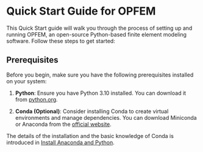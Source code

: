 # Quick Start Guide for OPFEM

This Quick Start guide will walk you through the process of setting up and running OPFEM, an open-source Python-based finite element modeling software. Follow these steps to get started:

## Prerequisites

Before you begin, make sure you have the following prerequisites installed on your system:

1. **Python**: Ensure you have Python 3.10 installed. You can download it from [python.org](https://www.python.org/downloads/).

2. **Conda (Optional)**: Consider installing Conda to create virtual environments and manage dependencies. You can download Miniconda or Anaconda from the [official website](https://docs.conda.io/en/latest/miniconda.html).

The details of the installation and the basic knowledge of Conda is introduced in [Install Anaconda and Python](./install_anaconda_and_python.md).
